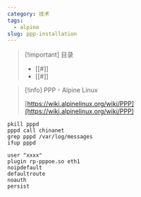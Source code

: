 ```yaml
---
category: 技术
tags:
  - alpine
slug: ppp-installation
---
```

> [!important] 目录
> 
> - [[#]]
> - [[#]]

> [!info] PPP - Alpine Linux  
>  
> [https://wiki.alpinelinux.org/wiki/PPP](https://wiki.alpinelinux.org/wiki/PPP)  

```Shell
pkill pppd
pppd call chinanet
grep pppd /var/log/messages
ifup pppd
```

```Shell
user "xxxx"
plugin rp-pppoe.so eth1
noipdefault
defaultroute
noauth
persist
```

###
